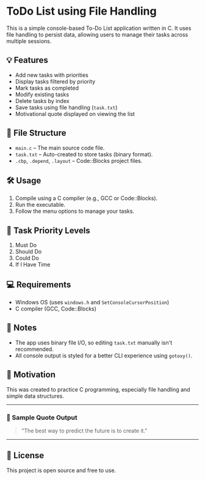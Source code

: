 # ToDo List using File Handling

This is a simple console-based To-Do List application written in C. It uses file handling to persist data, allowing users to manage their tasks across multiple sessions.

## 💡 Features

- Add new tasks with priorities
- Display tasks filtered by priority
- Mark tasks as completed
- Modify existing tasks
- Delete tasks by index
- Save tasks using file handling (`task.txt`)
- Motivational quote displayed on viewing the list

## 📂 File Structure

- `main.c` – The main source code file.
- `task.txt` – Auto-created to store tasks (binary format).
- `.cbp`, `.depend`, `.layout` – Code::Blocks project files.

## 🛠️ Usage

1. Compile using a C compiler (e.g., GCC or Code::Blocks).
2. Run the executable.
3. Follow the menu options to manage your tasks.

## 📌 Task Priority Levels

1. Must Do  
2. Should Do  
3. Could Do  
4. If I Have Time

## 💻 Requirements

- Windows OS (uses `windows.h` and `SetConsoleCursorPosition`)
- C compiler (GCC, Code::Blocks)

## 📜 Notes

- The app uses binary file I/O, so editing `task.txt` manually isn't recommended.
- All console output is styled for a better CLI experience using `gotoxy()`.

## 🧠 Motivation

This was created to practice C programming, especially file handling and simple data structures.

---

### 🎯 Sample Quote Output

> "The best way to predict the future is to create it."

---

## 📃 License

This project is open source and free to use.
